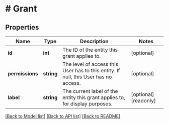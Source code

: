 # # Grant

## Properties

Name | Type | Description | Notes
------------ | ------------- | ------------- | -------------
**id** | **int** | The ID of the entity this grant applies to. | [optional]
**permissions** | **string** | The level of access this User has to this entity.  If null, this User has no access. | [optional]
**label** | **string** | The current label of the entity this grant applies to, for display purposes. | [optional] [readonly]

[[Back to Model list]](../../README.md#models) [[Back to API list]](../../README.md#endpoints) [[Back to README]](../../README.md)
